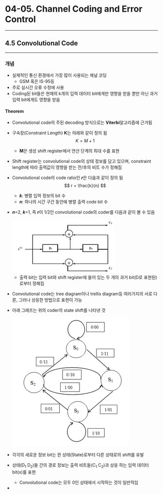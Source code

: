 # 04-05. Channel Coding and Error Control

---

## 4.5 Convolutional Code

---

### 개념

- 실제적인 통신 환경에서 가장 많이 사용되는 채널 코딩
  - GSM 혹은 IS-95등
- 주로 실시간 오류 수정에 사용
- Coding된 bit들은 현재의 k개의 입력 데이터 bit에게만 영향을 받을 뿐만 아닌 과거 입력 bit에게도 영향을 받음



#### Theorem

- Convolutional code의 주된 decoding 방식으로는 **Viterbi**알고리즘에 근거됨

- 구속장(Constraint Length) **K**는 아래와 같이 정의 됨
  $$
  K = M + 1
  $$

  - **M**은 생성 shift register에서 연산 단계의 최대 수를 표현

- Shift register는 convolutional code의 상태 정보를 담고 있으며, constraint length에 따라 출력값이 영향을 받는 전/후의 비트 수가 정해짐

- Convolutional code의 code ratio인 ***r***은 다음과 같이 정의 됨
  $$
  r = \frac{k}{n}
  $$

  - ***k***: 병렬 입력 정보의 bit 수
  - ***n***: 하나의 시간 구간 동안에 병렬  출력 code bit 수
  
- ***n***=2, ***k***=1, 즉 ***r***이 1/2인 convolutional code의 coder를 다음과 같이 볼 수 있음

  <img src="./assets_04/iamges/Chapter04_05.png" style="zoom: 33%;" />

  - 출력 bit는 입력 bit와 shift register에 들어 있는 두 개의 과거 bit(D로 표현된)로부터 정해짐

- Convolutional code는 tree diagram이나 trellis diagram등 여러가지의 서로 다른, 그러나 상응한 방법으로 표현이 가능

- 아래 그래프는 위의 coder의 state shift를 나타낸 것

  ![](./assets_04/iamges/Chapter04_06.png)

- 각각의 새로운 정보 bit는 한 상태(State)로부터 다른 상태로의 shift를 유발

- 상태(D<sub>1</sub> D<sub>2</sub>)들 간의 경로 정보는 출력 비트들(C<sub>1</sub> C<sub>2</sub>)과 상응 하는 임력 데이터 bit(x)를 표현

  - Convolutional code는 모두 0인 상태에서 시작하는 것이 일반적임

- 



